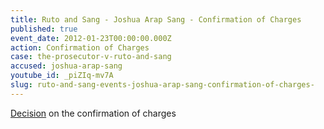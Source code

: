 ```yaml
---
title: Ruto and Sang - Joshua Arap Sang - Confirmation of Charges
published: true
event_date: 2012-01-23T00:00:00.000Z
action: Confirmation of Charges
case: the-prosecutor-v-ruto-and-sang
accused: joshua-arap-sang
youtube_id: _piZIq-mv7A
slug: ruto-and-sang-events-joshua-arap-sang-confirmation-of-charges-
---
```



[Decision](http://www.icc-cpi.int/iccdocs/doc/doc1314535.pdf) on the confirmation of charges